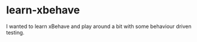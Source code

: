 # learn-xbehave

I wanted to learn xBehave and play around a bit with some behaviour driven testing.

